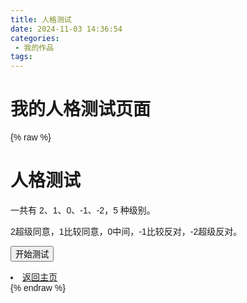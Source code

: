 ```yaml
---
title: 人格测试
date: 2024-11-03 14:36:54
categories:
 - 我的作品
tags:
---
```


# 我的人格测试页面

{% raw %}
<!DOCTYPE html>
<html>

<head>
  <style>
    body {
      font-family: Arial, sans-serif;
    }
  </style>
</head>

<body>
  <h1>人格测试</h1>
  <p>一共有 2、1、0、-1、-2，5 种级别。</p>
  <p>2超级同意，1比较同意，0中间，-1比较反对，-2超级反对。</p>  
  <button onclick="startTest()">开始测试</button>
  <p id="result"></p>

  <script>
    function startTest() {
      let a, b, c, d, e, f, g, h, i, j, k;
      let resultDiv = document.getElementById('result');
      resultDiv.textContent = "人格测试，1 秒后开始";
      setTimeout(() => {
        let validValues = ["2", "1", "0", "-1", "-2"];
        a = promptQuestion("1.你经常交新朋友", validValues);
        b = promptQuestion("2.你的生活与工作空间整洁有序", validValues);
        c = promptQuestion("3.你通常会保持冷静，即使在很大的压力下", validValues);
        d = promptQuestion("4.你喜欢使用日程表和清单等组织工具", validValues);
        e = promptQuestion("5.即使是一个小错误也会让你怀疑自己的整体能力和知识水平", validValues);
        f = promptQuestion("6.你对讨论创意作品的各种解读不太感兴趣", validValues);
        g = promptQuestion("7.你经常在毫无计划的情况下开展一天的工作", validValues);
        h = promptQuestion("8.你很少担心你是否给人留下好印象", validValues);
        i = promptQuestion("9.你喜欢参加团体活动", validValues);
        j = promptQuestion("10.你积极寻求探索新的东西", validValues);
        k = promptQuestion("11.你往往会担心事情会朝着更糟糕的方向发展", validValues);

        if (!validValues.includes(a) ||!validValues.includes(b) ||!validValues.includes(c) ||!validValues.includes(d) ||!validValues.includes(e) ||!validValues.includes(f) ||!validValues.includes(g) ||!validValues.includes(h) ||!validValues.includes(i) ||!validValues.includes(j) ||!validValues.includes(k)) {
          resultDiv.textContent = "请输入有效的值（2、1、0、-1、-2）。";
          return;
        }

        determinePersonality(a, b, c, d, e, f, g, h, i, j, k);
      }, 1000);
    }

    function promptQuestion(question, validValues) {
      let answer;
      do {
        answer = prompt(question);
      } while (!validValues.includes(answer));
      return answer;
    }

    function determinePersonality(a, b, c, d, e, f, g, h, i, j, k) {
      let resultDiv = document.getElementById('result');
      if (c === "-2" || k === "2" || c === "-1" || e === "2") {
        resultDiv.textContent = "精神分裂";
      } else if (c === "0" || g === "1" || g === "2" || k === "1") {
        resultDiv.textContent = "精神病";
      } else if (b === "-1" || b === "-2" || b === "0" || e === "1" || d === "0" || g === "-1" || g === "-2" || h === "2" || h === "1" || h === "0" || i === "-2" || i === "-1") {
        resultDiv.textContent = "抑郁症";
      } else if (a === "-2" || a === "-1" || a === "0" || d === "-1" || d === "-2" || f === "1" || f === "2" || j === "-2" || j === "-1") {
        resultDiv.textContent = "严重内向";
      } else if (a === "2" || b === "1" || c === "1" || d === "2" || e === "0" || e === "-2" || f === "-1" || f === "-2" || h === "-2" || i === "1" || i === "2" || j === "0" || j === "1" || k === "0" || k === "-2") {
        resultDiv.textContent = "社牛";
      } else if (a === "1" && b === "2" && c === "2" && d === "1" && e === "-1" && f === "0" && g === "0" && h === "-1" && i === "0" && j === "2" && k === "-1") {
        resultDiv.textContent = "守卫者";
      } else {
        resultDiv.textContent = "精神已分裂";
      }
    }
  </script>
  <li><a href="/2024/09/23/我的作品/我的作品/">返回主页</a></li>
</body>

</html>
{% endraw %}